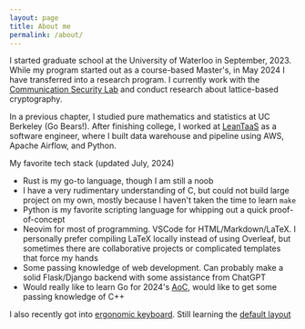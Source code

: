 ```yaml
---
layout: page
title: About me
permalink: /about/
---
```


I started graduate school at the University of Waterloo in September, 2023. While my program started out as a course-based Master's, in May 2024 I have transferred into a research program. I currently work with the [Communication Security Lab](https://uwaterloo.ca/communications-security-lab/) and conduct research about lattice-based cryptography.

In a previous chapter, I studied pure mathematics and statistics at UC Berkeley (Go Bears!). After finishing college, I worked at [LeanTaaS](https://leantaas.com) as a software engineer, where I built data warehouse and pipeline using AWS, Apache Airflow, and Python. 

My favorite tech stack (updated July, 2024)
- Rust is my go-to language, though I am still a noob
- I have a very rudimentary understanding of C, but could not build large project on my own, mostly because I haven't taken the time to learn `make`
- Python is my favorite scripting language for whipping out a quick proof-of-concept
- Neovim for most of programming. VSCode for HTML/Markdown/LaTeX. I personally prefer compiling LaTeX locally instead of using Overleaf, but sometimes there are collaborative projects or complicated templates that force my hands
- Some passing knowledge of web development. Can probably make a solid Flask/Django backend with some assistance from ChatGPT
- Would really like to learn Go for 2024's [AoC](https://adventofcode.com), would like to get some passing knowledge of C++

I also recently got into [ergonomic keyboard](https://zsa.io/moonlander). Still learning the [default layout](/assets/moonlander.pdf)